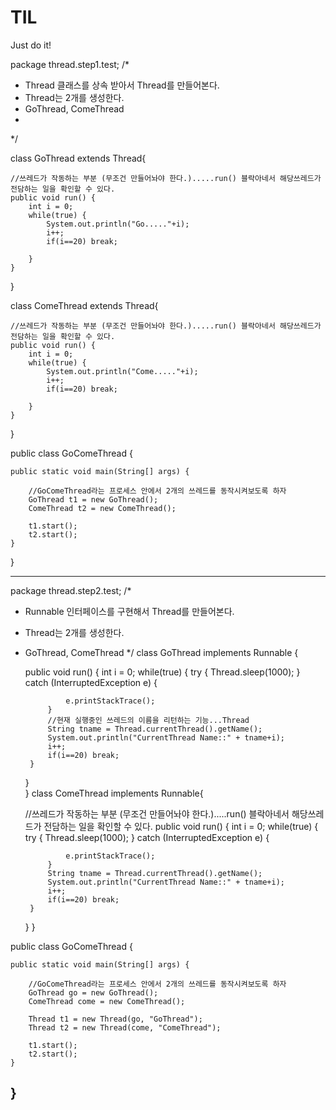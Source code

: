 # TIL
Just do it!



package thread.step1.test;
/*
 * Thread 클래스를 상속 받아서 Thread를 만들어본다.
 * Thread는 2개를 생성한다.
 * GoThread, ComeThread
 * 
 */

class GoThread extends Thread{
	
	//쓰레드가 작동하는 부분 (무조건 만들어놔야 한다.).....run() 블락아네서 해당쓰레드가 전담하는 일을 확인할 수 있다.
	public void run() {
		int i = 0;
		while(true) {
			System.out.println("Go....."+i);
			i++;
			if(i==20) break;
			
		}
	}

}

class ComeThread extends Thread{
	
	//쓰레드가 작동하는 부분 (무조건 만들어놔야 한다.).....run() 블락아네서 해당쓰레드가 전담하는 일을 확인할 수 있다.
	public void run() {
		int i = 0;
		while(true) {
			System.out.println("Come....."+i);
			i++;
			if(i==20) break;
			
		}
	}

}


public class GoComeThread {

	public static void main(String[] args) {
		
		//GoComeThread라는 프로세스 안에서 2개의 쓰레드를 동작시켜보도록 하자
		GoThread t1 = new GoThread();
		ComeThread t2 = new ComeThread();
		
		t1.start();
		t2.start();
	}

}


-------------------------------------------------------------------------------

package thread.step2.test;
/*
 * Runnable 인터페이스를 구현해서 Thread를 만들어본다.
 * Thread는 2개를 생성한다.
 * GoThread, ComeThread
 */
class GoThread implements Runnable {
	
	
	public void run() {
		int i = 0;
		while(true) {
			try {
				Thread.sleep(1000);
			} catch (InterruptedException e) {
				
				e.printStackTrace();
			}
			//현재 실행중인 쓰레드의 이름을 리턴하는 기능...Thread
			String tname = Thread.currentThread().getName();
			System.out.println("CurrentThread Name::" + tname+i);
			i++;
			if(i==20) break;
		}
	}				
}
class ComeThread implements Runnable{
	
	//쓰레드가 작동하는 부분 (무조건 만들어놔야 한다.).....run() 블락아네서 해당쓰레드가 전담하는 일을 확인할 수 있다.
	public void run() {
		int i = 0;
		while(true) {
			try {
				Thread.sleep(1000);
			} catch (InterruptedException e) {
				
				e.printStackTrace();
			}
			String tname = Thread.currentThread().getName();
			System.out.println("CurrentThread Name::" + tname+i);
			i++;
			if(i==20) break;		
		}
	}
}

public class GoComeThread {

	public static void main(String[] args) {
		
		//GoComeThread라는 프로세스 안에서 2개의 쓰레드를 동작시켜보도록 하자
		GoThread go = new GoThread();
		ComeThread come = new ComeThread();
		
		Thread t1 = new Thread(go, "GoThread");
		Thread t2 = new Thread(come, "ComeThread");
		
		t1.start();
		t2.start();
	}
	
}
---------------------------------------------------



